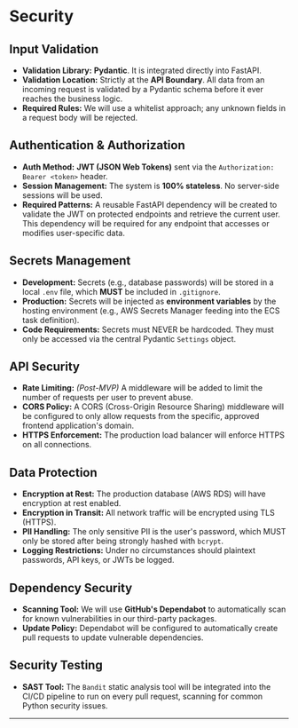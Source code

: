 # Security

## Input Validation

*   **Validation Library:** **Pydantic**. It is integrated directly into FastAPI.
*   **Validation Location:** Strictly at the **API Boundary**. All data from an incoming request is validated by a Pydantic schema before it ever reaches the business logic.
*   **Required Rules:** We will use a whitelist approach; any unknown fields in a request body will be rejected.

## Authentication & Authorization

*   **Auth Method:** **JWT (JSON Web Tokens)** sent via the `Authorization: Bearer <token>` header.
*   **Session Management:** The system is **100% stateless**. No server-side sessions will be used.
*   **Required Patterns:** A reusable FastAPI dependency will be created to validate the JWT on protected endpoints and retrieve the current user. This dependency will be required for any endpoint that accesses or modifies user-specific data.

## Secrets Management

*   **Development:** Secrets (e.g., database passwords) will be stored in a local `.env` file, which **MUST** be included in `.gitignore`.
*   **Production:** Secrets will be injected as **environment variables** by the hosting environment (e.g., AWS Secrets Manager feeding into the ECS task definition).
*   **Code Requirements:** Secrets must NEVER be hardcoded. They must only be accessed via the central Pydantic `Settings` object.

## API Security

*   **Rate Limiting:** *(Post-MVP)* A middleware will be added to limit the number of requests per user to prevent abuse.
*   **CORS Policy:** A CORS (Cross-Origin Resource Sharing) middleware will be configured to only allow requests from the specific, approved frontend application's domain.
*   **HTTPS Enforcement:** The production load balancer will enforce HTTPS on all connections.

## Data Protection

*   **Encryption at Rest:** The production database (AWS RDS) will have encryption at rest enabled.
*   **Encryption in Transit:** All network traffic will be encrypted using TLS (HTTPS).
*   **PII Handling:** The only sensitive PII is the user's password, which MUST only be stored after being strongly hashed with `bcrypt`.
*   **Logging Restrictions:** Under no circumstances should plaintext passwords, API keys, or JWTs be logged.

## Dependency Security

*   **Scanning Tool:** We will use **GitHub's Dependabot** to automatically scan for known vulnerabilities in our third-party packages.
*   **Update Policy:** Dependabot will be configured to automatically create pull requests to update vulnerable dependencies.

## Security Testing

*   **SAST Tool:** The `Bandit` static analysis tool will be integrated into the CI/CD pipeline to run on every pull request, scanning for common Python security issues.

---
